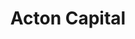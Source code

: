 ---
layout: firm_page
title: "Acton Capital"
id: "actoncapital.com"
permalink: "/actoncapitalactoncapital.com/"
website: "https://actoncapital.com"
offices: "Munich (Germany), Vancouver (Canada)"
investment_stages: "Series A, Series B, Series C"
portfolio_companies: "Mambu, SoSafe, HomeToGo, Klaus, Knix, MPB, Zenjob, Convelio, iwoca, Eco Group, Henchman, Jus Mundi, Paretos, Mobify, Momox, Mytheresa, Cluno, Vimcar, Skribble, Laserhub, Comatch, Finanzcheck, Eloquii, Chef's Plate, Yoto, MedKitDoc, Etsy, Ultramarin, Abebooks, Alando, Alphasights, Audibene, Chip, Ciao!, Clio, Computeruniverse, Cyperport, Edelight, Elder, Elitepartner, Escapio, Everstox, Expertlead, Freska, Gameduell, Getsafe, Holidaycheck, Home24, Hublo, Indochino, Inspired Go, Koio, KupiVip, LemonOne, Linas Matkasse, Lumas, MyOptique, Onvista, Plantura, Realtainment, SaaS.group, Seatti, Sofatutor, Stotles., The Female Company, Tictail, Tolingo, UAM, Windeln.de, Zooplus, vialytics"
portfolio_link: "https://actoncapital.com/portfolio"
investment_markets: "SaaS, Fintech, Healthtech, B2C, Marketplace, Logistics, Cyber security, LegalTech"
founded_year: "1999"
description: "Acton Capital is a growth equity firm with over 25 years of experience. They invest in Series A and beyond, focusing on mission-driven teams across Europe and Canada. Their investment approach prioritizes long-term value creation over short-term hype."
linkedin: "https://www.linkedin.com/company/acton-capital-partners/"
twitter: ""
instagram: ""
team_page: "https://actoncapital.com/team"
investor_type: "Venture Capital, Growth Equity"
crunchbase: "https://www.crunchbase.com/organization/acton-capital-partners"
pitchbook: "https://pitchbook.com/profiles/investor/25380-82"

# SEO Optimization
meta_title: "Acton Capital - VC Firm - projectstartups.com"
meta_description: "Acton Capital, Acton Capital is a growth equity firm with over 25 years of experience. They invest in Series A and beyond, focusing on mission-driven teams across Eu..."
meta_keywords: "Acton Capital, SaaS, Fintech, Healthtech, B2C, Marketplace, Logistics, Cyber security, LegalTech, VC firm, venture capital, startup investor, projectstartups.com"
canonical_url: "https://vc.projectstartups.com/actoncapitalactoncapital.com/"
---